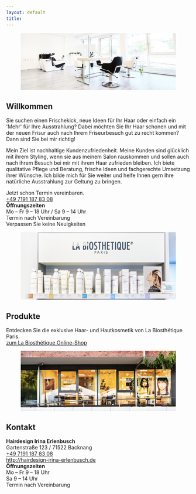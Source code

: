 ```yaml
---
layout: default
title: 
---
```



<section class="section is-small has-text-centered has-background-light" id="willkommen">
    <div class="container">
        <div class="block">
            <figure class="image is-3by1">
                <img src="images/Bild013_flat.jpeg">
            </figure>
        </div>
        <div class="block">
            <h1 class="title">
                Willkommen
            </h1>
        </div>
        <div class="block">
            <p>
            Sie suchen einen Frischekick, neue Ideen für Ihr Haar oder einfach ein 'Mehr' für Ihre Ausstrahlung? 
            Dabei möchten Sie Ihr Haar schonen und mit der neuen Frisur auch nach Ihrem Friseurbesuch gut zu recht kommen?
            Dann sind Sie bei mir richtig!
            </p>
            <p>
            Mein Ziel ist nachhaltige Kundenzufriedenheit. Meine Kunden sind glücklich mit ihrem Styling, wenn sie aus meinem Salon rauskommen und sollen auch nach ihrem Besuch bei mir mit ihrem Haar zufrieden bleiben. Ich biete qualitative Pflege und Beratung, frische Ideen und fachgerechte Umsetzung ihrer Wünsche. Ich bilde mich für Sie weiter und helfe Ihnen gern Ihre natürliche Ausstrahlung zur Geltung zu bringen.
            </p>
        </div>
        <div class="block">
            Jetzt schon Termin vereinbaren.
            <br/>
            <a href="tel:+497191 1878308">
                <i class="fa fa-phone" aria-hidden="true"></i>
                +49 7191 187 83 08
            </a>
        </div>
        <div class="block">
            <strong>&Ouml;ffnungszeiten</strong>
            <br/>
            <i class="fa fa-clock-o" aria-hidden="true"></i>
            Mo &ndash; Fr 9 &ndash; 18 Uhr / Sa 9 &ndash; 14 Uhr
            <br/>
            Termin nach Vereinbarung
        </div>
        <div class="block">
        Verpassen Sie keine Neuigkeiten
        </div>
        <div class="block">
            <span class="icon is-large">
                <a href="https://www.facebook.com/Irina-Erlenbusch-Hairdesign-103318717763513/" target="_blank">
                    <i class="fa-brands fa-square-facebook fa-3x"></i>
                </a>
            </span>
            <span class="icon is-large">
                <a href="https://www.instagram.com/irina_erlenbusch_hairdesign/?hl=de" target="_blank">
                    <i class="fa-brands fa-square-instagram fa-3x"></i>
                </a>
            </span>
        </div>
    </div>
</section>

<!--
<section class="section is-small has-text-centered" id="preise">
    <div class="container">
        <h1 class="title">
            Preise
        </h1>
         <div class="block">
            Informationen zu meinen aktuellen Preisen finden Sie hier:
        </div>
        <a class="button"  href="{{site.baseurl}}/preise">
            Preisliste
        </a>
    </div>
</section>
-->

<section class="section is-small has-text-centered " id="produkte">
    <div class="container">
        <div class="block">
            <figure class="image is-3by1">
                <img src="images/Bild024_flat.jpeg">
            </figure>
        </div>
        <div class="block">
            <h1 class="title">
                Produkte
            </h1>
        </div>
         <div class="block">
            Entdecken Sie die exklusive Haar- und Hautkosmetik von La Biosth&eacute;tique Paris.
        </div>
        <a class="button" href="https://www.labiosthetique.de/salon/backnang-0048505" target="_blank">
            zum La Biosth&eacute;tique Online-Shop
        </a>
        </div>
</section>

<section class="section is-small has-text-centered has-background-light" id="kontakt">
    <div class="container">
        <div class="block">
            <figure class="image is-3by1">
                <img src="images/Bild040_flat.jpeg">
            </figure>
        </div>
        <div class="block">
            <h1 class="title">
                Kontakt
            </h1>
        </div>
        <div class="block">
            <strong>Hairdesign Irina Erlenbusch</strong><br/>
            Gartenstra&szlig;e 123 / 71522 Backnang<br/>
            <a href="tel:+497191 1878308">
                <i class="fa fa-phone" aria-hidden="true"></i>
                +49 7191 187 83 08
            </a>
            <br/>
            <a href="http://hairdesign-irina-erlenbusch.de" target="_blank">
                <i class="fa fa-globe" aria-hidden="true"></i>
                http://hairdesign-irina-erlenbusch.de
            </a>
        </div>
        <div class="block">
            <strong>&Ouml;ffnungszeiten</strong>
            <br/>
            Mo &ndash; Fr 9 &ndash; 18 Uhr<br/>
            Sa 9 &ndash; 14 Uhr<br/>
            Termin nach Vereinbarung
        </div>
    </div>
</section>
